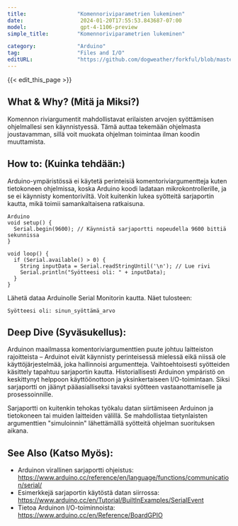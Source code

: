 ```yaml
---
title:                "Komennoriviparametrien lukeminen"
date:                  2024-01-20T17:55:53.843687-07:00
model:                 gpt-4-1106-preview
simple_title:         "Komennoriviparametrien lukeminen"

category:             "Arduino"
tag:                  "Files and I/O"
editURL:              "https://github.com/dogweather/forkful/blob/master/content/fi/arduino/reading-command-line-arguments.md"
---
```


{{< edit_this_page >}}

## What & Why? (Mitä ja Miksi?)
Komennon riviargumentit mahdollistavat erilaisten arvojen syöttämisen ohjelmallesi sen käynnistyessä. Tämä auttaa tekemään ohjelmasta joustavamman, sillä voit muokata ohjelman toimintaa ilman koodin muuttamista.

## How to: (Kuinka tehdään:)
Arduino-ympäristössä ei käytetä perinteisiä komentoriviargumentteja kuten tietokoneen ohjelmissa, koska Arduino koodi ladataan mikrokontrollerille, ja se ei käynnisty komentoriviltä. Voit kuitenkin lukea syötteitä sarjaportin kautta, mikä toimii samankaltaisena ratkaisuna.

```
Arduino
void setup() {
  Serial.begin(9600); // Käynnistä sarjaportti nopeudella 9600 bittiä sekunnissa
}

void loop() {
  if (Serial.available() > 0) {
    String inputData = Serial.readStringUntil('\n'); // Lue rivi
    Serial.println("Syötteesi oli: " + inputData);
  }
}
```

Lähetä dataa Arduinolle Serial Monitorin kautta. Näet tulosteen:
```
Syötteesi oli: sinun_syöttämä_arvo
```

## Deep Dive (Syväsukellus):
Arduinon maailmassa komentoriviargumenttien puute johtuu laitteiston rajoitteista – Arduinot eivät käynnisty perinteisessä mielessä eikä niissä ole käyttöjärjestelmää, joka hallinnoisi argumentteja. Vaihtoehtoisesti syötteiden käsittely tapahtuu sarjaportin kautta. Historiallisesti Arduinon ympäristö on keskittynyt helppoon käyttöönottoon ja yksinkertaiseen I/O-toimintaan. Siksi sarjaportti on jäänyt pääasialliseksi tavaksi syötteen vastaanottamiselle ja prosessoinnille. 

Sarjaportti on kuitenkin tehokas työkalu datan siirtämiseen Arduinon ja tietokoneen tai muiden laitteiden välillä. Se mahdollistaa tietynlaisten argumenttien "simuloinnin" lähettämällä syötteitä ohjelman suorituksen aikana.

## See Also (Katso Myös):
- Arduinon virallinen sarjaportti ohjeistus: https://www.arduino.cc/reference/en/language/functions/communication/serial/
- Esimerkkejä sarjaportin käytöstä datan siirrossa: https://www.arduino.cc/en/Tutorial/BuiltInExamples/SerialEvent
- Tietoa Arduinon I/O-toiminnoista: https://www.arduino.cc/en/Reference/BoardGPIO
